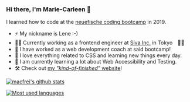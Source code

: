 ### Hi there, I'm Marie-Carleen 👋

I learned how to code at the [neuefische coding bootcamp](https://www.neuefische.de/) in 2019. 

- ⚡ My nickname is Lene :-)
- 👩‍💻 Currently working as a frontend engineer at [Siva Inc.](https://siva-s.com/) in Tokyo　👩‍💻
- 📇 I have worked as a web development coach at said bootcamp!
- 🌈 I love everything related to CSS and learning new things every day.
- 🌱 I am currently learning a lot about Web Accessibility and Testing.
- 🛠️ Check out [my _"kind-of-finished"_ website](https://www.mariecarleenkoizumi.com/)! 

[![macfrei's github stats](https://github-readme-stats.vercel.app/api?username=macfrei)](https://github.com/anuraghazra/github-readme-stats)

[![Most used languages](https://github-readme-stats.vercel.app/api/top-langs/?username=macfrei&layout=compact)](https://github.com/anuraghazra/github-readme-stats)


<!--
**macfrei/macfrei** is a ✨ _special_ ✨ repository because its `README.md` (this file) appears on your GitHub profile.

Here are some ideas to get you started:

- 🔭 I’m currently working on ...
- 🌱 I’m currently learning ...
- 👯 I’m looking to collaborate on ...
- 🤔 I’m looking for help with ...
- 💬 Ask me about ...
- 📫 How to reach me: ...
- 😄 Pronouns: ...
- ⚡ Fun fact: ...
-->
